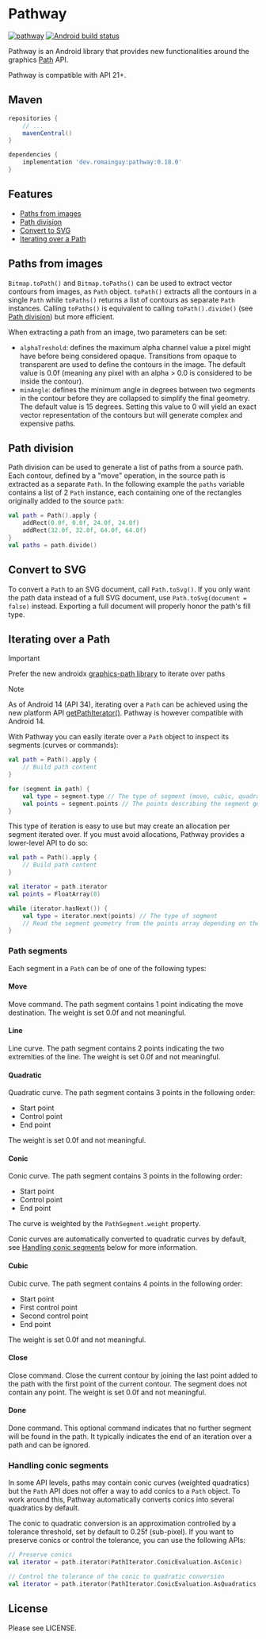 # Pathway

[![pathway](https://maven-badges.herokuapp.com/maven-central/dev.romainguy/pathway/badge.svg?subject=pathway)](https://maven-badges.herokuapp.com/maven-central/dev.romainguy/pathway)
[![Android build status](https://github.com/romainguy/pathway/workflows/Android/badge.svg)](https://github.com/romainguy/pathway/actions?query=workflow%3AAndroid)

Pathway is an Android library that provides new functionalities around the graphics
[Path](https://developer.android.com/reference/android/graphics/Path) API.

Pathway is compatible with API 21+.

## Maven

```gradle
repositories {
    // ...
    mavenCentral()
}

dependencies {
    implementation 'dev.romainguy:pathway:0.18.0'
}
```

## Features

- [Paths from images](#paths-from-images)
- [Path division](#path-division)
- [Convert to SVG](#convert-to-svg)
- [Iterating over a Path](#iterating-over-a-path)

## Paths from images

`Bitmap.toPath()` and `Bitmap.toPaths()` can be used to extract vector contours from images, as
`Path` object. `toPath()` extracts all the contours in a single `Path` while `toPaths()` returns
a list of contours as separate `Path` instances. Calling `toPaths()` is equivalent to calling
`toPath().divide()` (see [Path division](#path-division)) but more efficient.

When extracting a path from an image, two parameters can be set:
- `alphaTreshold`: defines the maximum alpha channel value a pixel might have before being
  considered opaque. Transitions from opaque to transparent are used to define the contours
  in the image. The default value is 0.0f (meaning any pixel with an alpha > 0.0 is considered
  to be inside the contour).
- `minAngle`: defines the minimum angle in degrees between two segments in the contour before
  they are collapsed to simplify the final geometry. The default value is 15 degrees. Setting
  this value to 0 will yield an exact vector representation of the contours but will generate
  complex and expensive paths.

## Path division

Path division can be used to generate a list of paths from a source path. Each contour, defined
by a "move" operation, in the source path is extracted as a separate `Path`. In the following
example the `paths` variable contains a list of 2 `Path` instance, each containing one of the
rectangles originally added to the source `path`:

```kotlin
val path = Path().apply {
    addRect(0.0f, 0.0f, 24.0f, 24.0f)
    addRect(32.0f, 32.0f, 64.0f, 64.0f)
}
val paths = path.divide()
```

## Convert to SVG

To convert a `Path` to an SVG document, call `Path.toSvg()`. If you only want the path data instead
of a full SVG document, use `Path.toSvg(document = false)` instead. Exporting a full document will
properly honor the path's fill type.

## Iterating over a Path

> [!IMPORTANT]
> Prefer the new androidx
> [graphics-path library](https://developer.android.com/reference/kotlin/androidx/graphics/path/package-summary) to
> iterate over paths

> [!NOTE]
> As of Android 14 (API 34), iterating over a `Path` can be achieved using the new
> platform API [getPathIterator()](https://developer.android.com/reference/android/graphics/Path#getPathIterator()).
> Pathway is however compatible with Android 14.

With Pathway you can easily iterate over a `Path` object to inspect its segments
(curves or commands):

```kotlin
val path = Path().apply {
    // Build path content
}

for (segment in path) {
    val type = segment.type // The type of segment (move, cubic, quadratic, line, close, etc.)
    val points = segment.points // The points describing the segment geometry
}
```

This type of iteration is easy to use but may create an allocation per segment iterated over.
If you must avoid allocations, Pathway provides a lower-level API to do so:

```kotlin
val path = Path().apply {
    // Build path content
}

val iterator = path.iterator
val points = FloatArray(8)

while (iterator.hasNext()) {
    val type = iterator.next(points) // The type of segment
    // Read the segment geometry from the points array depending on the type
}

```

### Path segments

Each segment in a `Path` can be of one of the following types:

#### Move

Move command. The path segment contains 1 point indicating the move destination.
The weight is set 0.0f and not meaningful.

#### Line

Line curve. The path segment contains 2 points indicating the two extremities of
the line. The weight is set 0.0f and not meaningful.

#### Quadratic

Quadratic curve. The path segment contains 3 points in the following order:
- Start point
- Control point
- End point

The weight is set 0.0f and not meaningful.

#### Conic

Conic curve. The path segment contains 3 points in the following order:
- Start point
- Control point
- End point

The curve is weighted by the `PathSegment.weight` property.

Conic curves are automatically converted to quadratic curves by default, see
[Handling conic segments](#handling-conic-segments) below for more information.

#### Cubic

Cubic curve. The path segment contains 4 points in the following order:
- Start point
- First control point
- Second control point
- End point

The weight is set 0.0f and not meaningful.

#### Close

Close command. Close the current contour by joining the last point added to the
path with the first point of the current contour. The segment does not contain
any point. The weight is set 0.0f and not meaningful.

#### Done

Done command. This optional command indicates that no further segment will be
found in the path. It typically indicates the end of an iteration over a path
and can be ignored.

### Handling conic segments

In some API levels, paths may contain conic curves (weighted quadratics) but the
`Path` API does not offer a way to add conics to a `Path` object. To work around
this, Pathway automatically converts conics into several quadratics by default.

The conic to quadratic conversion is an approximation controlled by a tolerance
threshold, set by default to 0.25f (sub-pixel). If you want to preserve conics
or control the tolerance, you can use the following APIs:

```kotlin
// Preserve conics
val iterator = path.iterator(PathIterator.ConicEvaluation.AsConic)

// Control the tolerance of the conic to quadratic conversion
val iterator = path.iterator(PathIterator.ConicEvaluation.AsQuadratics, 2.0f)

```

## License

Please see LICENSE.
